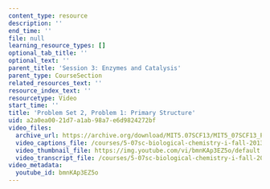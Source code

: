 ```yaml
---
content_type: resource
description: ''
end_time: ''
file: null
learning_resource_types: []
optional_tab_title: ''
optional_text: ''
parent_title: 'Session 3: Enzymes and Catalysis'
parent_type: CourseSection
related_resources_text: ''
resource_index_text: ''
resourcetype: Video
start_time: ''
title: 'Problem Set 2, Problem 1: Primary Structure'
uid: a2a0ea00-21d7-a1ab-98a7-e6d9824272bf
video_files:
  archive_url: https://archive.org/download/MIT5.07SCF13/MIT5_07SCF13_Pset2_Q1_300k.mp4
  video_captions_file: /courses/5-07sc-biological-chemistry-i-fall-2013/184e035cd9c75cfd96b3901614df7a09_bmnKAp3EZ5o.vtt
  video_thumbnail_file: https://img.youtube.com/vi/bmnKAp3EZ5o/default.jpg
  video_transcript_file: /courses/5-07sc-biological-chemistry-i-fall-2013/cb183f7286fd290d96361e56d62bbb78_bmnKAp3EZ5o.pdf
video_metadata:
  youtube_id: bmnKAp3EZ5o
---
```

